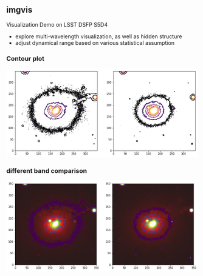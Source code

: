 ## imgvis

Visualization Demo on LSST DSFP S5D4

- explore multi-wavelength visualization, as well as hidden structure
- adjust dynamical range based on various statistical assumption


### Contour plot
![png](imgvis-8_files/imgvis-8_9_1.png)


### different band comparison
![png](imgvis-8_files/imgvis-8_10_5.png)
